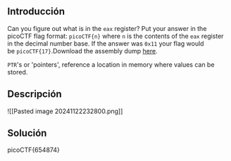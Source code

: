 ## Introducción
Can you figure out what is in the `eax` register? Put your answer in the picoCTF flag format: `picoCTF{n}` where `n` is the contents of the `eax` register in the decimal number base. If the answer was `0x11` your flag would be `picoCTF{17}`.Download the assembly dump [here](https://artifacts.picoctf.net/c/510/disassembler-dump0_b.txt).

`PTR`'s or 'pointers', reference a location in memory where values can be stored.
## Descripción
![[Pasted image 20241122232800.png]]

## Solución 
picoCTF{654874}